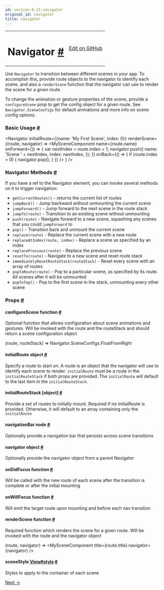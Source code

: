 ```yaml
---
id: version-0.21-navigator
original_id: navigator
title: navigator
---
```

<a id="content"></a><table width="100%"><tbody><tr><td><h1><a class="anchor" name="navigator"></a>Navigator <a class="hash-link" href="undefined#navigator">#</a></h1></td><td style="text-align:right;"><a target="_blank" href="https://github.com/facebook/react-native/blob/master/Libraries/CustomComponents/Navigator/Navigator.js">Edit on GitHub</a></td></tr></tbody></table><div><div><p>Use <code>Navigator</code> to transition between different scenes in your app. To
accomplish this, provide route objects to the navigator to identify each
scene, and also a <code>renderScene</code> function that the navigator can use to
render the scene for a given route.</p><p>To change the animation or gesture properties of the scene, provide a
<code>configureScene</code> prop to get the config object for a given route. See
<code>Navigator.SceneConfigs</code> for default animations and more info on
scene config options.</p><h3><a class="anchor" name="basic-usage"></a>Basic Usage <a class="hash-link" href="undefined#basic-usage">#</a></h3><div class="prism language-javascript">  &lt;Navigator
    initialRoute<span class="token operator">=</span><span class="token punctuation">{</span><span class="token punctuation">{</span>name<span class="token punctuation">:</span> <span class="token string">'My First Scene'</span><span class="token punctuation">,</span> index<span class="token punctuation">:</span> <span class="token number">0</span><span class="token punctuation">}</span><span class="token punctuation">}</span>
    renderScene<span class="token operator">=</span><span class="token punctuation">{</span><span class="token punctuation">(</span>route<span class="token punctuation">,</span> navigator<span class="token punctuation">)</span> <span class="token operator">=</span><span class="token operator">&gt;</span>
      &lt;MySceneComponent
        name<span class="token operator">=</span><span class="token punctuation">{</span>route<span class="token punctuation">.</span>name<span class="token punctuation">}</span>
        onForward<span class="token operator">=</span><span class="token punctuation">{</span><span class="token punctuation">(</span><span class="token punctuation">)</span> <span class="token operator">=</span><span class="token operator">&gt;</span> <span class="token punctuation">{</span>
          <span class="token keyword">var</span> nextIndex <span class="token operator">=</span> route<span class="token punctuation">.</span>index <span class="token operator">+</span> <span class="token number">1</span><span class="token punctuation">;</span>
          navigator<span class="token punctuation">.</span><span class="token function">push<span class="token punctuation">(</span></span><span class="token punctuation">{</span>
            name<span class="token punctuation">:</span> <span class="token string">'Scene '</span> <span class="token operator">+</span> nextIndex<span class="token punctuation">,</span>
            index<span class="token punctuation">:</span> nextIndex<span class="token punctuation">,</span>
          <span class="token punctuation">}</span><span class="token punctuation">)</span><span class="token punctuation">;</span>
        <span class="token punctuation">}</span><span class="token punctuation">}</span>
        onBack<span class="token operator">=</span><span class="token punctuation">{</span><span class="token punctuation">(</span><span class="token punctuation">)</span> <span class="token operator">=</span><span class="token operator">&gt;</span> <span class="token punctuation">{</span>
          <span class="token keyword">if</span> <span class="token punctuation">(</span>route<span class="token punctuation">.</span>index <span class="token operator">&gt;</span> <span class="token number">0</span><span class="token punctuation">)</span> <span class="token punctuation">{</span>
            navigator<span class="token punctuation">.</span><span class="token function">pop<span class="token punctuation">(</span></span><span class="token punctuation">)</span><span class="token punctuation">;</span>
          <span class="token punctuation">}</span>
        <span class="token punctuation">}</span><span class="token punctuation">}</span>
      <span class="token operator">/</span><span class="token operator">&gt;</span>
    <span class="token punctuation">}</span>
  <span class="token operator">/</span><span class="token operator">&gt;</span></div><h3><a class="anchor" name="navigator-methods"></a>Navigator Methods <a class="hash-link" href="undefined#navigator-methods">#</a></h3><p>If you have a ref to the Navigator element, you can invoke several methods
on it to trigger navigation:</p><ul><li><code>getCurrentRoutes()</code> - returns the current list of routes</li><li><code>jumpBack()</code> - Jump backward without unmounting the current scene</li><li><code>jumpForward()</code> - Jump forward to the next scene in the route stack</li><li><code>jumpTo(route)</code> - Transition to an existing scene without unmounting</li><li><code>push(route)</code> - Navigate forward to a new scene, squashing any scenes
 that you could <code>jumpForward</code> to</li><li><code>pop()</code> - Transition back and unmount the current scene</li><li><code>replace(route)</code> - Replace the current scene with a new route</li><li><code>replaceAtIndex(route, index)</code> - Replace a scene as specified by an index</li><li><code>replacePrevious(route)</code> - Replace the previous scene</li><li><code>resetTo(route)</code> - Navigate to a new scene and reset route stack</li><li><code>immediatelyResetRouteStack(routeStack)</code> - Reset every scene with an
 array of routes</li><li><code>popToRoute(route)</code> - Pop to a particular scene, as specified by its
 route. All scenes after it will be unmounted</li><li><code>popToTop()</code> - Pop to the first scene in the stack, unmounting every
 other scene</li></ul></div><h3><a class="anchor" name="props"></a>Props <a class="hash-link" href="undefined#props">#</a></h3><div class="props"><div class="prop"><h4 class="propTitle"><a class="anchor" name="configurescene"></a>configureScene <span class="propType">function</span> <a class="hash-link" href="undefined#configurescene">#</a></h4><div><p>Optional function that allows configuration about scene animations and
gestures. Will be invoked with the route and the routeStack and should
return a scene configuration object</p><div class="prism language-javascript"><span class="token punctuation">(</span>route<span class="token punctuation">,</span> routeStack<span class="token punctuation">)</span> <span class="token operator">=</span><span class="token operator">&gt;</span> Navigator<span class="token punctuation">.</span>SceneConfigs<span class="token punctuation">.</span>FloatFromRight</div></div></div><div class="prop"><h4 class="propTitle"><a class="anchor" name="initialroute"></a>initialRoute <span class="propType">object</span> <a class="hash-link" href="undefined#initialroute">#</a></h4><div><p>Specify a route to start on. A route is an object that the navigator
will use to identify each scene to render. <code>initialRoute</code> must be
a route in the <code>initialRouteStack</code> if both props are provided. The
<code>initialRoute</code> will default to the last item in the <code>initialRouteStack</code>.</p></div></div><div class="prop"><h4 class="propTitle"><a class="anchor" name="initialroutestack"></a>initialRouteStack <span class="propType">[object]</span> <a class="hash-link" href="undefined#initialroutestack">#</a></h4><div><p>Provide a set of routes to initially mount. Required if no initialRoute
is provided. Otherwise, it will default to an array containing only the
<code>initialRoute</code></p></div></div><div class="prop"><h4 class="propTitle"><a class="anchor" name="navigationbar"></a>navigationBar <span class="propType">node</span> <a class="hash-link" href="undefined#navigationbar">#</a></h4><div><p>Optionally provide a navigation bar that persists across scene
transitions</p></div></div><div class="prop"><h4 class="propTitle"><a class="anchor" name="navigator"></a>navigator <span class="propType">object</span> <a class="hash-link" href="undefined#navigator">#</a></h4><div><p>Optionally provide the navigator object from a parent Navigator</p></div></div><div class="prop"><h4 class="propTitle"><a class="anchor" name="ondidfocus"></a>onDidFocus <span class="propType">function</span> <a class="hash-link" href="undefined#ondidfocus">#</a></h4><div><p>Will be called with the new route of each scene after the transition is
complete or after the initial mounting</p></div></div><div class="prop"><h4 class="propTitle"><a class="anchor" name="onwillfocus"></a>onWillFocus <span class="propType">function</span> <a class="hash-link" href="undefined#onwillfocus">#</a></h4><div><p>Will emit the target route upon mounting and before each nav transition</p></div></div><div class="prop"><h4 class="propTitle"><a class="anchor" name="renderscene"></a>renderScene <span class="propType">function</span> <a class="hash-link" href="undefined#renderscene">#</a></h4><div><p>Required function which renders the scene for a given route. Will be
invoked with the route and the navigator object</p><div class="prism language-javascript"><span class="token punctuation">(</span>route<span class="token punctuation">,</span> navigator<span class="token punctuation">)</span> <span class="token operator">=</span><span class="token operator">&gt;</span>
  &lt;MySceneComponent title<span class="token operator">=</span><span class="token punctuation">{</span>route<span class="token punctuation">.</span>title<span class="token punctuation">}</span> navigator<span class="token operator">=</span><span class="token punctuation">{</span>navigator<span class="token punctuation">}</span> <span class="token operator">/</span><span class="token operator">&gt;</span></div></div></div><div class="prop"><h4 class="propTitle"><a class="anchor" name="scenestyle"></a>sceneStyle <span class="propType"><a href="view.html#style">View#style</a></span> <a class="hash-link" href="undefined#scenestyle">#</a></h4><div><p>Styles to apply to the container of each scene</p></div></div></div></div><div class="docs-prevnext"><a class="docs-next" href="navigatorios.html#content">Next →</a></div>